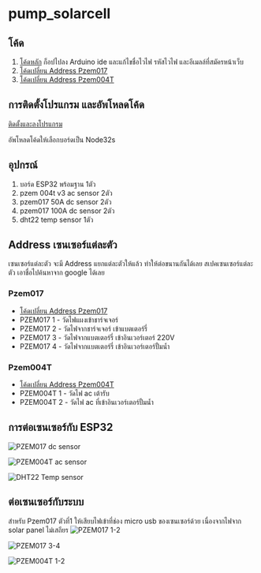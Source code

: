# pump_solarcell

## โค้ด
1. [โค้ดหลัก](https://raw.githubusercontent.com/canusorn/pump_solarcell/refs/heads/main/solar_pump_measure/solar_pump_measure.ino) ก็อปไปลง Arduino ide 
และแก้ไขชื่อไวไฟ รหัสไวไฟ และอีเมลล์ที่สมัครหน้าเว็บ
2. [โค้ดเปลี่ยน Address Pzem017](https://raw.githubusercontent.com/canusorn/pump_solarcell/refs/heads/main/pzem017_changeAddr/pzem017_changeAddr.ino)
3. [โค้ดเปลี่ยน Address Pzem004T](https://raw.githubusercontent.com/canusorn/pump_solarcell/refs/heads/main/pzem004T_changAddr/pzem004T_changAddr.ino)


## การติดตั้งโปรแกรม และอัพโหลดโค้ด
[ติดตั้งและลงโปรแกรม](https://www.glab.co.th/post/%E0%B8%95%E0%B8%B4%E0%B8%94%E0%B8%95%E0%B8%B1%E0%B9%89%E0%B8%87-arduino-ide-2-0-%E0%B9%80%E0%B8%9E%E0%B8%B4%E0%B9%88%E0%B8%A1%E0%B8%9A%E0%B8%AD%E0%B8%A3%E0%B9%8C%E0%B8%94-node32s-%E0%B9%81%E0%B8%A5%E0%B9%89%E0%B8%A7%E0%B9%84%E0%B8%9F%E0%B8%81%E0%B8%A3%E0%B8%B0%E0%B8%9E%E0%B8%A3%E0%B8%B4%E0%B8%9A)

อัพโหลดโค้ดให้เลือกบอร์ดเป็น Node32s


## อุปกรณ์
1. บอร์ด ESP32 พร้อมฐาน 1ตัว
2. pzem 004t v3  ac sensor 2ตัว
3. pzem017 50A dc sensor 2ตัว
4. pzem017 100A dc sensor 2ตัว
5. dht22 temp sensor 1ตัว


## Address เซนเซอร์แต่ละตัว
เซนเซอร์แต่ละตัว จะมี Address แยกแต่ละตัวให้แล้ว ทำให้ต่อขนานกันได้เลย สเปคเซนเซอร์แต่ละตัว เอาชื่อไปค้นหาจาก google ได้เลย

### Pzem017
- [โค้ดเปลี่ยน Address Pzem017](https://raw.githubusercontent.com/canusorn/pump_solarcell/refs/heads/main/pzem017_changeAddr/pzem017_changeAddr.ino)
- PZEM017 1 - วัดไฟแผงเข้าชาร์จเจอร์
- PZEM017 2 - วัดไฟจากชาร์จเจอร์ เข้าแบตเตอร์รี่
- PZEM017 3 - วัดไฟจากแบตเตอร์รี่ เข้าอินเวอร์เตอร์ 220V
- PZEM017 4 - วัดไฟจากแบตเตอร์รี่ เข้าอินเวอร์เตอร์ปั้มน้ำ

### Pzem004T
- [โค้ดเปลี่ยน Address Pzem004T](https://raw.githubusercontent.com/canusorn/pump_solarcell/refs/heads/main/pzem004T_changAddr/pzem004T_changAddr.ino)
- PZEM004T 1 - วัดไฟ ac เต้ารับ
- PZEM004T 2 - วัดไฟ ac ที่เข้าอินเวอร์เตอร์ปั้มน้ำ


## การต่อเซนเซอร์กับ ESP32

![PZEM017 dc sensor](pzem017.png)

![PZEM004T ac sensor](pzem004t.png)

![DHT22 Temp sensor](dht22.png)


## ต่อเซนเซอร์กับระบบ
สำหรับ Pzem017 ตัวที่1 ให้เสียบไฟเข้าที่ช่อง micro usb ของเซนเซอร์ด้วย เนื่องจากไฟจาก solar panel ไม่เสถียร 
![PZEM017 1-2](pzem017-1-2.png)

![PZEM017 3-4](pzem017-3-4.png)

![PZEM004T 1-2](pzem004t-1-2.png)